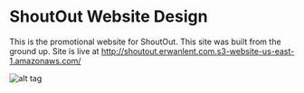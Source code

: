 ShoutOut Website Design
=================

This is the promotional website for ShoutOut. This site was built from the ground up. 
Site is live at http://shoutout.erwanlent.com.s3-website-us-east-1.amazonaws.com/
  
![alt tag](http://i.imgur.com/GpwpYYb.jpg)
